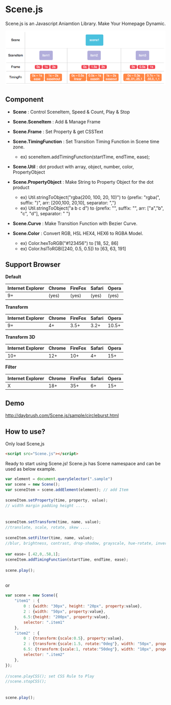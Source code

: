 Scene.js
============
Scene.js is an Javascript Aniamtion Library. Make Your Homepage Dynamic.
<br>

<img src="model/model.png">

## Component
* **Scene** : Control SceneItem, Speed & Count, Play & Stop
* **Scene.SceneItem** : Add & Manage Frame
* **Scene.Frame** : Set Property & get CSSText
* **Scene.TimingFunction** : Set Transition Timing Function in Scene time zone.
	+ ex) sceneItem.addTimingFunction(startTime, endTime, ease);
* **Scene.Util** : dot product with array, object, number, color, PropertyObject
* **Scene.PropertyObject** : Make String to Property Object for the dot product
	+ ex) Util.stringToObject("rgba(200, 100, 20, 10)") to {prefix: "rgba(", suffix: ")", arr: [200,100, 20,10], separator: ","}
	+ ex) Util.stringToObject("a b c d") to {prefix: "", suffix: "", arr: ["a","b", "c", "d"], separator: " "}

* **Scene.Curve** : Make Transition Function with Bezier Curve.
* **Scene.Color** : Convert RGB, HSL HEX4, HEX6 to RGBA Model.
	+ ex) Color.hexToRGB("#123456") to [18, 52, 86]
	+ ex) Color.hslToRGB([240, 0.5, 0.5]) to [63, 63, 191]

## Support Browser
**Default**

|Internet Explorer|Chrome|FireFox|Safari|Opera|
|---|---|---|---|---|
|9+|(yes)|(yes)|(yes)|(yes)|
**Transform**

|Internet Explorer|Chrome|FireFox|Safari|Opera|
|---|---|---|---|---|
|9+|4+|3.5+|3.2+|10.5+|
**Transform 3D**

|Internet Explorer|Chrome|FireFox|Safari|Opera|
|---|---|---|---|---|
|10+|12+|10+|4+|15+|
**Filter**

|Internet Explorer|Chrome|FireFox|Safari|Opera|
|---|---|---|---|---|
|X|18+|35+|6+|15+|


## Demo
http://daybrush.com/Scene.js/sample/circleburst.html


## How to use?

Only load Scene,js

```HTML
<script src="Scene.js"></script>

```
 
Ready to start using Scene.js! Scene.js has Scene namespace and can be used as below example.

```javascript
var element = document.querySelector(".sample")
var scene = new Scene();
var sceneItem = scene.addElement(element); // add Item

sceneItem.setProperty(time, property, value);
// width margin padding height ....


sceneItem.setTransform(time, name, value);
//translate, scale, rotate, skew ....

sceneItem.setFilter(time, name, value);
//blur, brightness, contrast, drop-shadow, grayscale, hue-rotate, invert, opacity, saturate, sepia

var ease= [.42,0,.58,1];
sceneItem.addTimingFunction(startTime, endTime, ease);

scene.play();
        
```

or

```javascript
var scene = new Scene({
	"item1" : {
		0 : {width: "30px", height: "20px", property:value},
		2 : {width: "50px", property:value},
		6.5:{height: "200px", property:value},
		selector: ".item1"
	},
	"item2" : {
		0 : {transform:{scale:0.5}, property:value},
		2 : {transform:{scale:1.5, rotate:"0deg"}, width: "50px", property:value},
		6.5: {transform:{scale:1, rotate:"50deg"}, width: "10px", property:value},
		selector: ".item2"
	},
});

//scene.playCSS(); set CSS Rule to Play
//scene.stopCSS();


scene.play();

```


